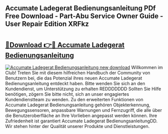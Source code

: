 ## Accumate Ladegerat Bedienungsanleitung PDf Free Download - Part-Abu Service Owner Guide - User Repair Edition XRFkz

# <h2><a href="http://df64dg1.blite.top/?on=Accumate+Ladegerat+Bedienungsanleitung">🔗Download 👉🔴 Accumate Ladegerat Bedienungsanleitung</a></h2>

[![Accumate Ladegerat Bedienungsanleitung new download](https://i.imgur.com/lujVjoI.png)](http://df64dg1.blite.top/?on=Accumate+Ladegerat+Bedienungsanleitung)
Willkommen im Club! Treten Sie mit diesem hilfreichen Handbuch der Community von Benutzern bei, die das Potenzial ihres neuen Accumate Ladegerat Bedienungsanleitung entdeckt haben. Bitte wenden Sie sich an den Kundendienst, um Unterstützung zu erhalten REDDDDDDD Sollten Sie Hilfe benötigen, zögern Sie bitte nicht, sich an unser engagiertes Kundendienstteam zu wenden. Zu den erweiterten Funktionen von Accumate Ladegerat Bedienungsanleitung gehören Objekterkennung, Bewegungssensoren, anpassbare Warnungen und Fernzugriff, die alle über die Benutzeroberfläche an Ihre Vorlieben angepasst werden können. Ihre Zufriedenheit ist garantiert Accumate Ladegerat BedienungsanleitungDD. Wir stehen hinter der Qualität unserer Produkte und Dienstleistungen.
